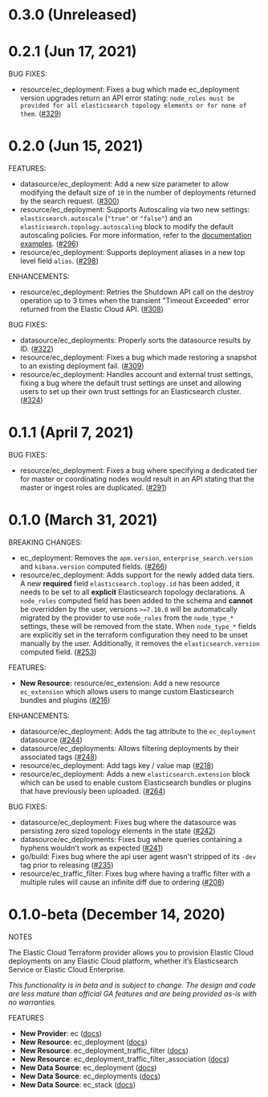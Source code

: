 # 0.3.0 (Unreleased)

# 0.2.1 (Jun 17, 2021)

BUG FIXES:

* resource/ec_deployment: Fixes a bug which made ec_deployment version upgrades return an API error stating: `node_roles must be provided for all elasticsearch topology elements or for none of them`. ([#329](https://github.com/elastic/terraform-provider-ec/issues/329))

# 0.2.0 (Jun 15, 2021)

FEATURES:

* datasource/ec_deployment: Add a new size parameter to allow modifying the default size of `10` in the number of deployments returned by the search request. ([#300](https://github.com/elastic/terraform-provider-ec/issues/300))
* resource/ec_deployment: Supports Autoscaling via two new settings: `elasticsearch.autoscale` (`"true"` or `"false"`) and an `elasticsearch.topology.autoscaling` block to modify the default autoscaling policies. For more information, refer to the [documentation examples](https://registry.terraform.io/providers/elastic/ec/latest/docs/resources/ec_deployment#example-usage). ([#296](https://github.com/elastic/terraform-provider-ec/issues/296))
* resource/ec_deployment: Supports deployment aliases in a new top level field `alias`. ([#298](https://github.com/elastic/terraform-provider-ec/issues/298))

ENHANCEMENTS:

* resource/ec_deployment: Retries the Shutdown API call on the destroy operation up to 3 times when the transient "Timeout Exceeded" error returned from the Elastic Cloud API. ([#308](https://github.com/elastic/terraform-provider-ec/issues/308))

BUG FIXES:

* datasource/ec_deployments: Properly sorts the datasource results by ID. ([#322](https://github.com/elastic/terraform-provider-ec/issues/322))
* resource/ec_deployment: Fixes a bug which made restoring a snapshot to an existing deployment fail. ([#309](https://github.com/elastic/terraform-provider-ec/issues/309))
* resource/ec_deployment: Handles account and external trust settings, fixing a bug where the default trust settings are unset and allowing users to set up their own trust settings for an Elasticsearch cluster. ([#324](https://github.com/elastic/terraform-provider-ec/issues/324))

# 0.1.1 (April 7, 2021)

BUG FIXES:

* resource/ec_deployment: Fixes a bug where specifying a dedicated tier for master or coordinating nodes would result in an API stating that the master or ingest roles are duplicated. ([#291](https://github.com/elastic/terraform-provider-ec/issues/291))

# 0.1.0 (March 31, 2021)

BREAKING CHANGES:

* ec_deployment: Removes the `apm.version`, `enterprise_search.version` and `kibana.version` computed fields. ([#266](https://github.com/elastic/terraform-provider-ec/issues/266))
* resource/ec_deployment: Adds support for the newly added data tiers. A new **required** field `elasticsearch.toplogy.id` has been added, it needs to be set to all **explicit** Elasticsearch topology declarations. A `node_roles` computed field has been added to the schema and **cannot** be overridden by the user, versions `>=7.10.0` will be automatically migrated by the provider to use `node_roles` from the `node_type_*` settings, these will be removed from the state. When `node_type_*` fields are explicitly set in the terraform configuration they need to be unset manually by the user. Additionally, it removes the `elasticsearch.version` computed field. ([#253](https://github.com/elastic/terraform-provider-ec/issues/253))

FEATURES:

* **New Resource:** resource/ec_extension: Add a new resource `ec_extension` which allows users to mange custom Elasticsearch bundles and plugins ([#216](https://github.com/elastic/terraform-provider-ec/issues/216))

ENHANCEMENTS:

* datasource/ec_deployment: Adds the tag attribute to the `ec_deployment` datasource ([#244](https://github.com/elastic/terraform-provider-ec/issues/244))
* datasource/ec_deployments: Allows filtering deployments by their associated tags ([#248](https://github.com/elastic/terraform-provider-ec/issues/248))
* resource/ec_deployment: Add tags key / value map ([#218](https://github.com/elastic/terraform-provider-ec/issues/218))
* resource/ec_deployment: Adds a new `elasticsearch.extension` block which can be used to enable custom Elasticsearch bundles or plugins that have previously been uploaded. ([#264](https://github.com/elastic/terraform-provider-ec/issues/264))

BUG FIXES:

* datasource/ec_deployment: Fixes bug where the datasource was persisting zero sized topology elements in the state ([#242](https://github.com/elastic/terraform-provider-ec/issues/242))
* datasource/ec_deployments: Fixes bug where queries containing a hyphens wouldn't work as expected ([#241](https://github.com/elastic/terraform-provider-ec/issues/241))
* go/build: Fixes bug where the api user agent wasn't stripped of its `-dev` tag prior to releasing ([#235](https://github.com/elastic/terraform-provider-ec/issues/235))
* resource/ec_traffic_filter: Fixes bug where having a traffic filter with a multiple rules will cause an infinite diff due to ordering ([#208](https://github.com/elastic/terraform-provider-ec/issues/208))

# 0.1.0-beta (December 14, 2020)

NOTES

The Elastic Cloud Terraform provider allows you to provision Elastic Cloud deployments on any Elastic Cloud platform, whether it’s Elasticsearch Service or Elastic Cloud Enterprise.

_This functionality is in beta and is subject to change. The design and code are less mature than official GA features and are being provided as-is with no warranties._

FEATURES

* **New Provider**: ec ([docs](https://registry.terraform.io/providers/elastic/ec/0.1.0-beta/docs))
* **New Resource**: ec_deployment ([docs](https://registry.terraform.io/providers/elastic/ec/latest/docs/resources/ec_deployment))
* **New Resource**: ec_deployment_traffic_filter ([docs](https://registry.terraform.io/providers/elastic/ec/latest/docs/resources/ec_deployment_traffic_filter))
* **New Resource**: ec_deployment_traffic_filter_association ([docs](https://registry.terraform.io/providers/elastic/ec/latest/docs/resources/ec_deployment_traffic_filter_association))
* **New Data Source**: ec_deployment ([docs](https://registry.terraform.io/providers/elastic/ec/latest/docs/data-sources/ec_deployment))
* **New Data Source**: ec_deployments ([docs](https://registry.terraform.io/providers/elastic/ec/latest/docs/data-sources/ec_deployments))
* **New Data Source**: ec_stack ([docs](https://registry.terraform.io/providers/elastic/ec/latest/docs/data-sources/ec_stack))
